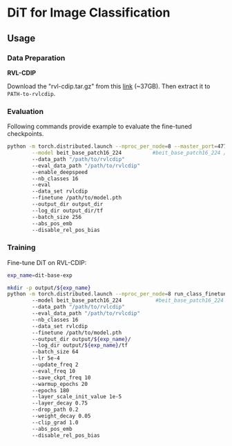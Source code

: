 # DiT for Image Classification

## Usage
### Data Preparation

**RVL-CDIP**

Download the "rvl-cdip.tar.gz" from this [link](https://www.cs.ryerson.ca/~aharley/rvl-cdip/) (~37GB). Then extract it to `PATH-to-rvlcdip`.

### Evaluation
Following commands provide example to evaluate the fine-tuned checkpoints.
```bash
python -m torch.distributed.launch --nproc_per_node=8 --master_port=47770  run_class_finetuning.py \
        --model beit_base_patch16_224          #beit_base_patch16_224 / beit_large_patch16_224
        --data_path "/path/to/rvlcdip"
        --eval_data_path "/path/to/rvlcdip"
        --enable_deepspeed
        --nb_classes 16
        --eval
        --data_set rvlcdip
        --finetune /path/to/model.pth
        --output_dir output_dir
        --log_dir output_dir/tf
        --batch_size 256
        --abs_pos_emb
        --disable_rel_pos_bias
```

### Training
Fine-tune DiT on RVL-CDIP:
```bash
exp_name=dit-base-exp

mkdir -p output/${exp_name}
python -m torch.distributed.launch --nproc_per_node=8 run_class_finetuning.py
        --model beit_base_patch16_224           #beit_base_patch16_224 / beit_large_patch16_224
        --data_path "/path/to/rvlcdip"
        --eval_data_path "/path/to/rvlcdip"
        --nb_classes 16
        --data_set rvlcdip
        --finetune /path/to/model.pth
        --output_dir output/${exp_name}/ 
        --log_dir output/${exp_name}/tf 
        --batch_size 64 
        --lr 5e-4 
        --update_freq 2 
        --eval_freq 10 
        --save_ckpt_freq 10 
        --warmup_epochs 20 
        --epochs 180 
        --layer_scale_init_value 1e-5 
        --layer_decay 0.75 
        --drop_path 0.2 
        --weight_decay 0.05 
        --clip_grad 1.0 
        --abs_pos_emb 
        --disable_rel_pos_bias 
```